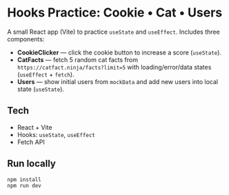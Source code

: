 # Hooks Practice: Cookie • Cat • Users

A small React app (Vite) to practice `useState` and `useEffect`. Includes three components:

- **CookieClicker** — click the cookie button to increase a score (`useState`).
- **CatFacts** — fetch 5 random cat facts from `https://catfact.ninja/facts?limit=5`
  with loading/error/data states (`useEffect` + `fetch`).
- **Users** — show initial users from `mockData` and add new users into local state (`useState`).

## Tech

- React + Vite
- Hooks: `useState`, `useEffect`
- Fetch API

## Run locally

```bash
npm install
npm run dev
```
